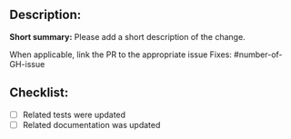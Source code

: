 ## Description:
**Short summary:**
Please add a short description of the change.

When applicable, link the PR to the appropriate issue
Fixes: #number-of-GH-issue

## Checklist:
 - [ ] Related tests were updated
 - [ ] Related documentation was updated
